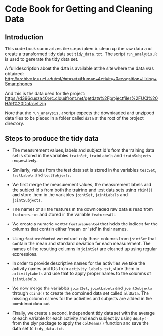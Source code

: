 # Code Book for Getting and Cleaning Data

## Introduction

This code book summarizes the steps taken to clean up the raw data and create a transformed tidy data set `tidy_data.txt`. The script `run_analysis.R` is used to generate the tidy data set.

A full description about the data is available at the site where the data was obtained: http://archive.ics.uci.edu/ml/datasets/Human+Activity+Recognition+Using+Smartphones

And this is the data used for the project: https://d396qusza40orc.cloudfront.net/getdata%2Fprojectfiles%2FUCI%20HAR%20Dataset.zip

Note that the `run_analysis.R` script expects the downloaded and unzipped data files to be placed in a folder called `data` at the root of the project directory.


## Steps to produce the tidy data

* The measurement values, labels and subject id's from the training data set is stored in the variables `trainSet`, `trainLabels` and `trainSubjects` respectively.

* Similarly, values from the test data set is stored in the variables `testSet`, `testLabels` and `testSubjects`.

* We first merge the measurement values, the measurement labels and the subject id's from both the training and test data sets using `rbind()` and store them in the variables `jointSet`, `jointLabels` and `jointSubjects`.

* The names of all the features in the downloaded raw data is read from `features.txt` and stored in the variable `featuresAll`.

* We create a numeric vector `featuresWanted` that holds the indices for the columns that contain either 'mean' or 'std' in their names.

* Using `featuresWanted` we extract only those columns from `jointSet` that contain the mean and standard deviation for each measurement. The names of the resulting columns in `jointSet` are cleaned up using regular expressions.

* In order to provide descriptive names for the activities we take the activity names and IDs from `activity_labels.txt`, store them in `activityLabels` and use that to apply proper names to the columns of `jointLabels`.

* We now merge the variables `jointSet`, `jointLabels` and `jointSubjects` through `cbind()` to create the combined data set called `allData`. The missing column names for the activities and subjects are added in the combined data set.

* Finally, we create a second, independent tidy data set with the average of each variable for each activity and each subject by using `ddply()` from the plyr package to apply the `colMeans()` function and save the data set to `tidy_data.txt`.